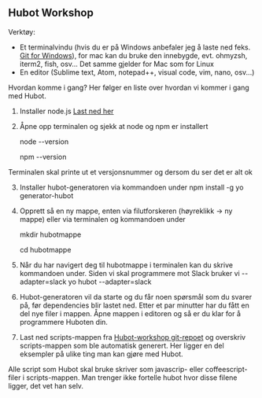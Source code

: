 ## Hubot Workshop

Verktøy: 

* Et terminalvindu (hvis du er på Windows anbefaler jeg å laste ned feks. [Git for Windows](https://git-for-windows.github.io/)), for mac kan du bruke den innebygde, evt. ohmyzsh, iterm2, fish, osv... Det samme gjelder for Mac som for Linux
* En editor (Sublime text, Atom, notepad++, visual code, vim, nano, osv...)


Hvordan komme i gang? Her følger en liste over hvordan vi kommer i gang med Hubot. 

1. Installer node.js [Last ned her](https://nodejs.org/en/)
2. Åpne opp terminalen og sjekk at node og npm er installert

    node --version

    npm --version

Terminalen skal printe ut et versjonsnummer og dersom du ser det er alt ok

3. Installer hubot-generatoren via kommandoen under
    npm install -g yo generator-hubot

4. Opprett så en ny mappe, enten via filutforskeren (høyreklikk -> ny mappe) eller via terminalen og kommandoen under

    mkdir hubotmappe

    cd hubotmappe

5. Når du har navigert deg til hubotmappe i terminalen kan du skrive kommandoen under. Siden vi skal programmere mot Slack bruker vi --adapter=slack
    yo hubot --adapter=slack

6. Hubot-generatoren vil da starte og du får noen spørsmål som du svarer på, før dependencies blir lastet ned. Etter et par minutter har du fått en del nye filer i mappen. Åpne mappen i editoren og så er du klar for å programmere Huboten din.

7. Last ned scripts-mappen fra [Hubot-workshop git-repoet](https://github.com/sndrem/Hubot-workshop) og overskriv scripts-mappen som ble automatisk generert. Her ligger en del eksempler på ulike ting man kan gjøre med Hubot. 

Alle script som Hubot skal bruke skriver som javascrip- eller coffeescript-filer i scripts-mappen. Man trenger ikke fortelle hubot hvor disse filene ligger, det vet han selv.